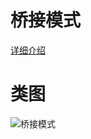 # 桥接模式
[详细介绍](http://www.bughui.com/2017/07/15/gof-design-pattern-bridge/)
# 类图
![桥接模式](https://github.com/elvinzeng/java-design-pattern-samples/raw/master/bridge/diagrams/bridge.png "bridge")

